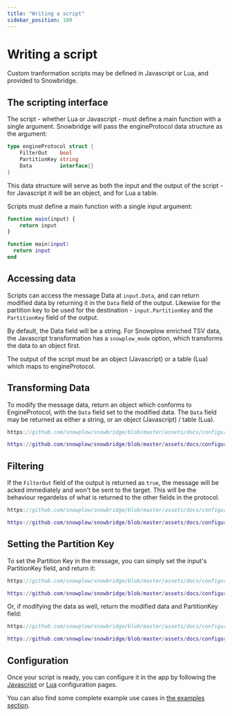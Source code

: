 ```yaml
---
title: "Writing a script"
sidebar_position: 100
---
```


# Writing a script

Custom tranformation scripts may be defined in Javascript or Lua, and provided to Snowbridge.

## The scripting interface

The script - whether Lua or Javascript - must define a main function with a single argument. Snowbridge will pass the engineProtocol data structure as the argument:


```go
type engineProtocol struct {
	FilterOut    bool
	PartitionKey string
	Data         interface{}
}
```

This data structure will serve as both the input and the output of the script - for Javascript it will be an object, and for Lua a table.

Scripts must define a main function with a single input argument:

```js
function main(input) {
    return input
}
```

```lua
function main(input)
  return input
end
```

## Accessing data

Scripts can access the message Data at `input.Data`, and can return modified data by returning it in the `Data` field of the output. Likewise for the partition key to be used for the destination - `input.PartitionKey` and the `PartitionKey` field of the output.

By default, the Data field will be a string. For Snowplow enriched TSV data, the Javascript transformation has a `snowplow_mode` option, which transforms the data to an object first.

The output of the script must be an object (Javascript) or a table (Lua) which maps to engineProtocol.

## Transforming Data

To modify the message data, return an object which conforms to EngineProtocol, with the `Data` field set to the modified data. The `Data` field may be returned as either a string, or an object (Javascript) / table (Lua).

```js reference
https://github.com/snowplow/snowbridge/blob/master/assets/docs/configuration/transformations/custom-scripts/create-a-script-modify-example.js
```

```lua reference
https://github.com/snowplow/snowbridge/blob/master/assets/docs/configuration/transformations/custom-scripts/create-a-script-modify-example.lua
```

## Filtering

If the `FilterOut` field of the output is returned as `true`, the message will be acked immediately and won't be sent to the target. This will be the behaviour regardelss of what is returned to the other fields in the protocol.

```js reference
https://github.com/snowplow/snowbridge/blob/master/assets/docs/configuration/transformations/custom-scripts/create-a-script-filter-example.js
```

```lua reference
https://github.com/snowplow/snowbridge/blob/master/assets/docs/configuration/transformations/custom-scripts/create-a-script-filter-example.lua
```

## Setting the Partition Key

To set the Partition Key in the message, you can simply set the input's PartitionKey field, and return it:

```js reference
https://github.com/snowplow/snowbridge/blob/master/assets/docs/configuration/transformations/custom-scripts/create-a-script-setpk-example.js
```

```lua reference
https://github.com/snowplow/snowbridge/blob/master/assets/docs/configuration/transformations/custom-scripts/create-a-script-modify-example.lua
```

Or, if modifying the data as well, return the modified data and PartitionKey field:

```js reference
https://github.com/snowplow/snowbridge/blob/master/assets/docs/configuration/transformations/custom-scripts/create-a-script-setpk-modify-example.js
```

```lua reference
https://github.com/snowplow/snowbridge/blob/master/assets/docs/configuration/transformations/custom-scripts/create-a-script-setpk-modify-example.lua
```

## Configuration

Once your script is ready, you can configure it in the app by following the [Javascript](docs/destinations/forwarding-events/snowbridge/configuration/transformations/custom-scripts/javascript-configuration/index.md) or [Lua](docs/destinations/forwarding-events/snowbridge/configuration/transformations/custom-scripts/lua-configuration/index.md) configuration pages.

You can also find some complete example use cases in [the examples section](docs/destinations/forwarding-events/snowbridge/configuration/transformations/custom-scripts/examples/index.md).
